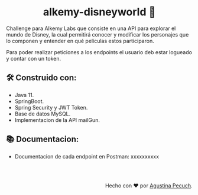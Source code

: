 <h1 align="center"> alkemy-disneyworld 👸</h1>

Challenge para Alkemy Labs que consiste en una API para explorar el mundo de Disney, la cual permitirá conocer y modificar los personajes que lo componen y entender en qué películas estos participaron.

Para poder realizar peticiones a los endpoints el usuario deb estar logueado y contar con un token.

## 🛠️ Construido con:
- Java 11.
- SpringBoot.
- Spring Security y JWT Token.
- Base de datos MySQL.
- Implementacion de la API mailGun.

## 📚 Documentacion:

- Documentacion de cada endpoint en Postman: xxxxxxxxxx

</br>
</br>

<p align="right">Hecho con ❤️ por <a href="https://www.linkedin.com/in/agustina-pecuch/">Agustina Pecuch</a>.</p>
